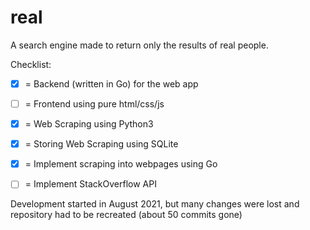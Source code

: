 # real
A search engine made to return only the results of real people. 


Checklist:
- [x] = Backend (written in Go) for the web app
- [ ] = Frontend using pure html/css/js
- [x] = Web Scraping using Python3
- [x] = Storing Web Scraping using SQLite
- [x] = Implement scraping into webpages using Go
- [ ] = Implement StackOverflow API


Development started in August 2021, but many changes were lost and repository had to be recreated (about 50 commits gone)
